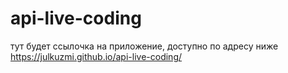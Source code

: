 # api-live-coding
тут будет ссылочка на приложение, доступно по адресу ниже
https://julkuzmi.github.io/api-live-coding/
